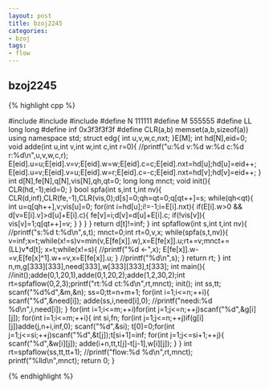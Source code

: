 ```yaml
---
layout: post
title: bzoj2245
categories:
- bzoj
tags:
- flow
---
```


## bzoj2245
{% highlight cpp %} 


#include<cstdio>
#include<cstring>
#include<algorithm>
#define N 111111
#define M 555555
#define LL long long 
#define inf 0x3f3f3f3f
#define CLR(a,b) memset(a,b,sizeof(a))
using namespace std;
struct edg{
	int u,v,w,c,nxt;
}E[M];
int hd[N],eid=0;
void adde(int u,int v,int w,int c,int r=0){
	//printf("u:%d v:%d w:%d c:%d r:%d\n",u,v,w,c,r);
	E[eid].u=u;E[eid].v=v;E[eid].w=w;E[eid].c=c;E[eid].nxt=hd[u];hd[u]=eid++;
	E[eid].u=v;E[eid].v=u;E[eid].w=r;E[eid].c=-c;E[eid].nxt=hd[v];hd[v]=eid++;
}
int d[N],fe[N],q[N],vis[N],qh,qt=0;
long long mnct;
void init(){
	CLR(hd,-1);eid=0;
}
bool spfa(int s,int t,int nv){
	CLR(d,inf),CLR(fe,-1),CLR(vis,0);d[s]=0;qh=qt=0;q[qt++]=s;
	while(qh<qt){
		int u=q[qh++],v;vis[u]=0;
		for(int i=hd[u];i!=-1;i=E[i].nxt){
			if(E[i].w>0 && d[v=E[i].v]>d[u]+E[i].c){
				fe[v]=i;d[v]=d[u]+E[i].c;
				if(!vis[v]){
					vis[v]=1;q[qt++]=v;
				}
			}
		}
	}
	return d[t]!=inf;
}
int spfaflow(int s,int t,int nv){
	//printf("s:%d t:%d\n",s,t);
	mnct=0;int rt=0,v,x;
	while(spfa(s,t,nv)){
		v=inf;x=t;while(x!=s)v=min(v,E[fe[x]].w),x=E[fe[x]].u;rt+=v;mnct+=(LL)v*d[t];
		x=t;while(x!=s){
			//printf("%d <-",x);
			E[fe[x]].w-=v,E[fe[x]^1].w+=v,x=E[fe[x]].u;
		}
		//printf("%d\n",s);
	}
	return rt;
}
int n,m,g[333][333],need[333],w[333][333],t[333];
int main(){
	//init();adde(0,1,20,1),adde(0,1,20,2);adde(1,2,30,2);int rt=spfaflow(0,2,3);printf("rt:%d ct:%d\n",rt,mnct);
	init();
	int ss,tt;
	scanf("%d%d",&m,&n);
	ss=0;tt=n+m+1;
	for(int i=1;i<=n;++i){
		scanf("%d",&need[i]);
		adde(ss,i,need[i],0);
		//printf("needi:%d %d\n",i,need[i]);
	}
	for(int i=1;i<=m;++i)for(int j=1;j<=n;++j)scanf("%d",&g[i][j]);
	for(int i=1;i<=m;++i){
		int si,fn;
		for(int j=1;j<=n;++j)if(g[i][j])adde(j,n+i,inf,0);
		scanf("%d",&si);
		t[0]=0;for(int j=1;j<=si;++j)scanf("%d",&t[j]);t[si+1]=inf;
		for(int j=1;j<=si+1;++j){
			scanf("%d",&w[i][j]);
			adde(i+n,tt,t[j]-t[j-1],w[i][j]);
		}
	}
	int rt=spfaflow(ss,tt,tt+1);
	//printf("flow:%d %d\n",rt,mnct);
	printf("%lld\n",mnct);
	return 0;
}

{% endhighlight %}


